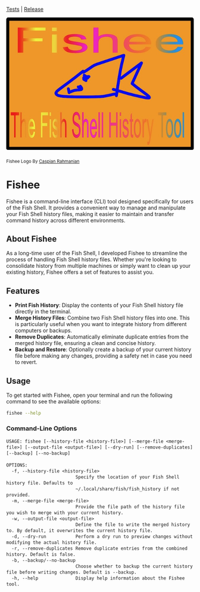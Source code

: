 [Tests](https://github.com/softinio/Fishee/actions/workflows/test.yml/badge.svg) | [Release](https://github.com/softinio/Fishee/actions/workflows/build-and-release.yml/badge.svg)

![Fishee Logo By Caspian Rahmanian](FisheeLogo.jpeg)

<sub>Fishee Logo By [Caspian Rahmanian](https://github.com/ducktinio)</sub>

# Fishee

Fishee is a command-line interface (CLI) tool designed specifically for users of the Fish Shell. It provides a convenient way to manage and manipulate your Fish Shell history files, making it easier to maintain and transfer command history across different environments.

## About Fishee

As a long-time user of the Fish Shell, I developed Fishee to streamline the process of handling Fish Shell history files. Whether you're looking to consolidate history from multiple machines or simply want to clean up your existing history, Fishee offers a set of features to assist you.

## Features

- **Print Fish History**: Display the contents of your Fish Shell history file directly in the terminal.
- **Merge History Files**: Combine two Fish Shell history files into one. This is particularly useful when you want to integrate history from different computers or backups.
- **Remove Duplicates**: Automatically eliminate duplicate entries from the merged history file, ensuring a clean and concise history.
- **Backup and Restore**: Optionally create a backup of your current history file before making any changes, providing a safety net in case you need to revert.

## Usage

To get started with Fishee, open your terminal and run the following command to see the available options:

```bash
fishee --help
```

### Command-Line Options

```
USAGE: fishee [--history-file <history-file>] [--merge-file <merge-file>] [--output-file <output-file>] [--dry-run] [--remove-duplicates] [--backup] [--no-backup]

OPTIONS:
  -f, --history-file <history-file>
                          Specify the location of your Fish Shell history file. Defaults to
                          ~/.local/share/fish/fish_history if not provided.
  -m, --merge-file <merge-file>
                          Provide the file path of the history file you wish to merge with your current history.
  -w, --output-file <output-file>
                          Define the file to write the merged history to. By default, it overwrites the current history file.
  -d, --dry-run           Perform a dry run to preview changes without modifying the actual history file.
  -r, --remove-duplicates Remove duplicate entries from the combined history. Default is false.
  -b, --backup/--no-backup
                          Choose whether to backup the current history file before writing changes. Default is --backup.
  -h, --help              Display help information about the Fishee tool.
```
